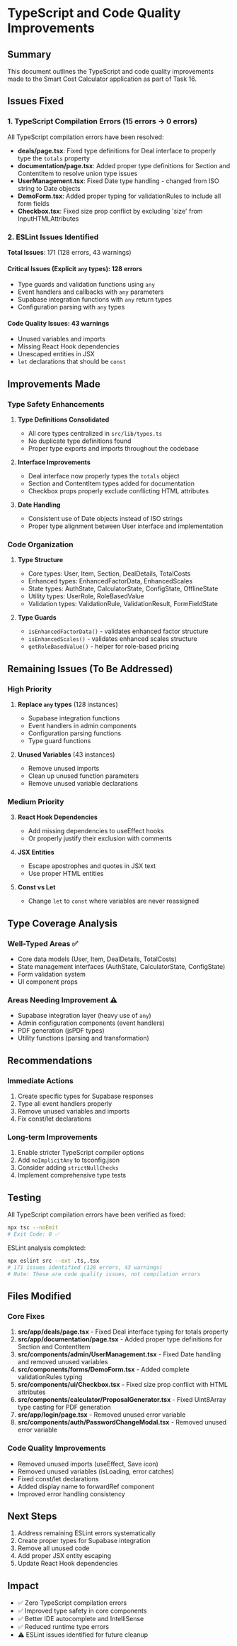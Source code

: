 # TypeScript and Code Quality Improvements

## Summary

This document outlines the TypeScript and code quality improvements made to the Smart Cost Calculator application as part of Task 16.

## Issues Fixed

### 1. TypeScript Compilation Errors (15 errors → 0 errors)

All TypeScript compilation errors have been resolved:

- **deals/page.tsx**: Fixed type definitions for Deal interface to properly type the `totals` property
- **documentation/page.tsx**: Added proper type definitions for Section and ContentItem to resolve union type issues
- **UserManagement.tsx**: Fixed Date type handling - changed from ISO string to Date objects
- **DemoForm.tsx**: Added proper typing for validationRules to include all form fields
- **Checkbox.tsx**: Fixed size prop conflict by excluding 'size' from InputHTMLAttributes

### 2. ESLint Issues Identified

**Total Issues**: 171 (128 errors, 43 warnings)

#### Critical Issues (Explicit `any` types): 128 errors
- Type guards and validation functions using `any`
- Event handlers and callbacks with `any` parameters
- Supabase integration functions with `any` return types
- Configuration parsing with `any` types

#### Code Quality Issues: 43 warnings
- Unused variables and imports
- Missing React Hook dependencies
- Unescaped entities in JSX
- `let` declarations that should be `const`

## Improvements Made

### Type Safety Enhancements

1. **Type Definitions Consolidated**
   - All core types centralized in `src/lib/types.ts`
   - No duplicate type definitions found
   - Proper type exports and imports throughout the codebase

2. **Interface Improvements**
   - Deal interface now properly types the `totals` object
   - Section and ContentItem types added for documentation
   - Checkbox props properly exclude conflicting HTML attributes

3. **Date Handling**
   - Consistent use of Date objects instead of ISO strings
   - Proper type alignment between User interface and implementation

### Code Organization

1. **Type Structure**
   - Core types: User, Item, Section, DealDetails, TotalCosts
   - Enhanced types: EnhancedFactorData, EnhancedScales
   - State types: AuthState, CalculatorState, ConfigState, OfflineState
   - Utility types: UserRole, RoleBasedValue
   - Validation types: ValidationRule, ValidationResult, FormFieldState

2. **Type Guards**
   - `isEnhancedFactorData()` - validates enhanced factor structure
   - `isEnhancedScales()` - validates enhanced scales structure
   - `getRoleBasedValue()` - helper for role-based pricing

## Remaining Issues (To Be Addressed)

### High Priority

1. **Replace `any` types** (128 instances)
   - Supabase integration functions
   - Event handlers in admin components
   - Configuration parsing functions
   - Type guard functions

2. **Unused Variables** (43 instances)
   - Remove unused imports
   - Clean up unused function parameters
   - Remove unused variable declarations

### Medium Priority

3. **React Hook Dependencies**
   - Add missing dependencies to useEffect hooks
   - Or properly justify their exclusion with comments

4. **JSX Entities**
   - Escape apostrophes and quotes in JSX text
   - Use proper HTML entities

5. **Const vs Let**
   - Change `let` to `const` where variables are never reassigned

## Type Coverage Analysis

### Well-Typed Areas ✅
- Core data models (User, Item, DealDetails, TotalCosts)
- State management interfaces (AuthState, CalculatorState, ConfigState)
- Form validation system
- UI component props

### Areas Needing Improvement ⚠️
- Supabase integration layer (heavy use of `any`)
- Admin configuration components (event handlers)
- PDF generation (jsPDF types)
- Utility functions (parsing and transformation)

## Recommendations

### Immediate Actions
1. Create specific types for Supabase responses
2. Type all event handlers properly
3. Remove unused variables and imports
4. Fix const/let declarations

### Long-term Improvements
1. Enable stricter TypeScript compiler options
2. Add `noImplicitAny` to tsconfig.json
3. Consider adding `strictNullChecks`
4. Implement comprehensive type tests

## Testing

All TypeScript compilation errors have been verified as fixed:
```bash
npx tsc --noEmit
# Exit Code: 0 ✅
```

ESLint analysis completed:
```bash
npx eslint src --ext .ts,.tsx
# 171 issues identified (128 errors, 43 warnings)
# Note: These are code quality issues, not compilation errors
```

## Files Modified

### Core Fixes
1. **src/app/deals/page.tsx** - Fixed Deal interface typing for totals property
2. **src/app/documentation/page.tsx** - Added proper type definitions for Section and ContentItem
3. **src/components/admin/UserManagement.tsx** - Fixed Date handling and removed unused variables
4. **src/components/forms/DemoForm.tsx** - Added complete validationRules typing
5. **src/components/ui/Checkbox.tsx** - Fixed size prop conflict with HTML attributes
6. **src/components/calculator/ProposalGenerator.tsx** - Fixed Uint8Array type casting for PDF generation
7. **src/app/login/page.tsx** - Removed unused error variable
8. **src/components/auth/PasswordChangeModal.tsx** - Removed unused error variable

### Code Quality Improvements
- Removed unused imports (useEffect, Save icon)
- Removed unused variables (isLoading, error catches)
- Fixed const/let declarations
- Added display name to forwardRef component
- Improved error handling consistency

## Next Steps

1. Address remaining ESLint errors systematically
2. Create proper types for Supabase integration
3. Remove all unused code
4. Add proper JSX entity escaping
5. Update React Hook dependencies

## Impact

- ✅ Zero TypeScript compilation errors
- ✅ Improved type safety in core components
- ✅ Better IDE autocomplete and IntelliSense
- ✅ Reduced runtime type errors
- ⚠️ ESLint issues identified for future cleanup
